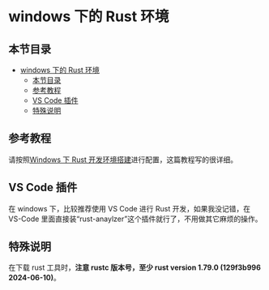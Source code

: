 # windows 下的 Rust 环境

## 本节目录

- [windows 下的 Rust 环境](#windows-下的-rust-环境)
  - [本节目录](#本节目录)
  - [参考教程](#参考教程)
  - [VS Code 插件](#vs-code-插件)
  - [特殊说明](#特殊说明)

## 参考教程

请按照[Windows 下 Rust 开发环境搭建](https://blog.csdn.net/xinyingzai/article/details/135459640)进行配置，这篇教程写的很详细。

## VS Code 插件

在 windows 下，比较推荐使用 VS Code 进行 Rust 开发，如果我没记错，在 VS-Code 里面直接装“rust-anaylzer”这个插件就行了，不用做其它麻烦的操作。

## 特殊说明

在下载 rust 工具时，**注意 rustc 版本号，至少 rust version 1.79.0 (129f3b996 2024-06-10)**。

